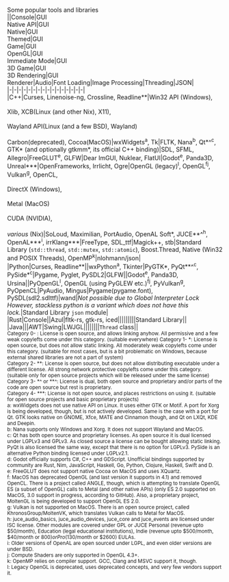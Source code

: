 Some popular tools and libraries  
||Console|GUI<br>Native API|GUI<br>Native|GUI<br>Themed|GUI<br>Game|GUI<br>OpenGL|GUI<br>Immediate Mode|GUI<br>3D Game|GUI<br>3D Rendering|GUI<br>Renderer|Audio|Font Loading|Image Processing|Threading|JSON|  
|-|-|-|-|-|-|-|-|-|-|-|-|-|-|-|-|  
|C++|Curses, Linenoise-ng, Crossline, Readline\*\*|Win32 API (Windows),<br><br>Xlib, XCB(Linux (and other Nix), X11),<br><br>Wayland API(Linux (and a few BSD), Wayland)<br><br>Carbon(deprecated), Cocoa(MacOS)|wxWidgets<sup>a</sup>, Tk|FLTK, Nana<sup>b</sup>, Qt\*\^<sup>c</sup>,<br>GTK\* (and optionally gtkmm\*, its official C++ binding)|SDL, SFML, Allegro|FreeGLUT<sup>e</sup>, GLFW|Dear ImGUI, Nuklear, FlatUI|Godot<sup>e</sup>, Panda3D, Unreal\*\*\*|OpenFrameworks, Irrlicht, Ogre|OpenGL (legacy)<sup>l</sup>, OpenGL<sup>fj</sup>, Vulkan<sup>g</sup>, OpenCL,<br><br>DirectX (Windows),<br><br>Metal (MacOS)<br><br>CUDA (NVIDIA),<br><br> <em>various</em> (Nix)|SoLoud, Maximilian, PortAudio, OpenAL Soft\*, JUCE\*\*^<sup>h</sup>, OpenAL\*\*\*<sup>i</sup>, irrKlang\*\*\*|FreeType, SDL_ttf|Magick++, stb|Standard Library (`std::thread`, `std::mutex`, `std::atomic`), Boost.Thread, Native (Win32 and POSIX Threads), OpenMP<sup>k</sup>|nlohmann/json|  
|Python|Curses, Readline\*\*||wxPython<sup>a</sup>, Tkinter|PyGTK\*, PyQt\*\*\^<sup>c</sup>, PySide\*<sup>c</sup>|Pygame, Pyglet, PySDL2|GLFW||Godot<sup>e</sup>, Panda3D, Ursina||PyOpenGL<sup>l</sup>, OpenGL (using PyGLEW etc.)<sup>fj</sup>, PyVulkan<sup>g</sup>, PyOpenCL|PyAudio, Mingus|Pygame(pygame.font), PySDL(sdl2.sdlttf)|wand|*Not possible due to Global Interpreter Lock<br>However, stackless python is a variant which does not have this lock.*|Standard Library `json` module|  
|Rust|Console||Azul|fltk-rs, gtk-rs, iced|||||||||Standard Library||  
|Java|||AWT|Swing|LWJGL||||||||`Thread` class||  
<sup>
Category 0- : License is open source, and allows linking anyhow. All permissive and a few weak copylefts come under this category. (suitable everywhere)
Category 1- *: License is open source, but does not allow static linking. All moderately weak copylefts come under this category. (suitable for most cases, but is a bit problematic on Windows, because external shared libraries are not a part of system)<br>
Category 2- **: License is open source, but does not allow distributing executable under a different license. All strong network protective copylefts come under this category. (suitable only for open source projects which will be released under the same license)<br>
Category 3- *^ or **^: License is dual, both open source and proprietary and/or parts of the code are open source but rest is proprietary.<br>
Category 4- ***: License is not open source, and places restrictions on using it. (suitable for open source projects and basic proprietary projects)<br>
a: wxWidgets does not use native API on Linux. It uses either GTK or Motif. A port for Xorg is being developed, though, but is not actively developed. Same is the case with a port for Qt. GTK looks native on GNOME, Xfce, MATE and Cinnamon though, and Qt on LXQt, KDE and Deepin.<br>
b: Nana supports only Windows and Xorg. It does not support Wayland and MacOS.<br>
c: Qt has both open source and proprietary licenses. As open source it is dual licensed under LGPLv3 and GPLv3. As closed source a license can be bought allowing static linking. PyQt is also licensed the same way, except that there is no option for LGPLv3. PySide is an alternative Python binding licensed under LGPLv2.1.<br>
d: Godot officially supports C#, C++ and GDScript. Unofficial bindings supported by community are Rust, Nim, JavaScript, Haskell, Go, Python, Clojure, Haskell, Swift and D.<br>
e: FreeGLUT does not support native Cocoa on MacOS and uses XQuartz.<br>
f: MacOS has deprecated OpenGL (and last version it supports in 4.1) and removed OpenCL. There is a project called ANGLE, though, which is attempting to translate OpenGL ES (a subset of OpenGL) calls to Metal (and other native APIs) (only ES 2.0 supported on MacOS, 3.0 support in progress, according to GitHub). Also, a proprietary project, MoltenGL is being developed to support OpenGL ES 2.0.<br>
g: Vulkan is not supported on MacOS. There is an open source project, called KhronosGroup/MoltenVK, which translates Vulkan calls to Metal for MacOS.<br>
h: juce_audio_basics, juce_audio_devices, juce_core and juce_events are licensed under ISC license. Other modules are covered under GPL or JUCE Personal (revenue upto $50/month), Education (legal educational institutions), Indie (revenue upto $500/month, $40/month or $800) or Pro ($130/month or $2600) EULAs.<br>
i: Older versions of OpenAL are open sourced under LGPL, and even older versions are under BSD.<br>
j: Compute Shaders are only supported in OpenGL 4.3+.<br>
k: OpenMP relies on compiler support. GCC, Clang and MSVC support it, though.<br>
l: Legacy OpenGL is deprecated, uses deprecated concepts, and very few vendors support it.
</sup>
